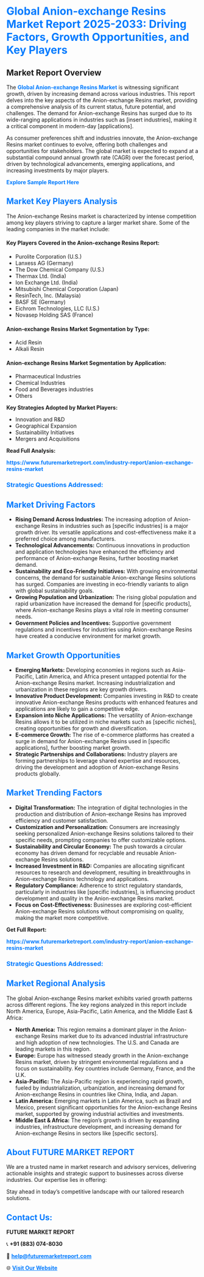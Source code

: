 <h1 style="color: #007BFF;">Global Anion-exchange Resins Market Report 2025-2033: Driving Factors, Growth Opportunities, and Key Players</h1>

<section id="overview">
<h2>Market Report Overview</h2>
<p>The <a href="https://www.futuremarketreport.com/industry-report/anion-exchange-resins-market" style="color: #007BFF; text-decoration: none;"><strong>Global Anion-exchange Resins Market</strong></a> is witnessing significant growth, driven by increasing demand across various industries. This report delves into the key aspects of the Anion-exchange Resins market, providing a comprehensive analysis of its current status, future potential, and challenges. The demand for Anion-exchange Resins has surged due to its wide-ranging applications in industries such as [insert industries], making it a critical component in modern-day [applications].</p>
<p>As consumer preferences shift and industries innovate, the Anion-exchange Resins market continues to evolve, offering both challenges and opportunities for stakeholders. The global market is expected to expand at a substantial compound annual growth rate (CAGR) over the forecast period, driven by technological advancements, emerging applications, and increasing investments by major players.</p>
</section>

<section id="overview">
<p><a href="https://www.futuremarketreport.com/request-sample/reportId=43794" style="color: #007BFF; text-decoration: none;"><strong>Explore Sample Report Here</strong></a></p>
</section>

<section id="key-players">
<h2 style="color: #007BFF;">Market Key Players Analysis</h2>
<p>The Anion-exchange Resins market is characterized by intense competition among key players striving to capture a larger market share. Some of the leading companies in the market include:</p>
<h4>Key Players Covered in the Anion-exchange Resins Report:</h4>
<ul><li>Purolite Corporation (U.S.)</li><li>Lanxess AG (Germany)</li><li>The Dow Chemical Company (U.S.)</li><li>Thermax Ltd. (India)</li><li>Ion Exchange Ltd. (India)</li><li>Mitsubishi Chemical Corporation (Japan)</li><li>ResinTech, Inc. (Malaysia)</li><li>BASF SE (Germany)</li><li>Eichrom Technologies, LLC (U.S.)</li><li>Novasep Holding SAS (France)</li></ul>
<h4>Anion-exchange Resins Market Segmentation by Type:</h4>
<ul><li>Acid Resin</li><li>Alkali Resin</li></ul>

<h4>Anion-exchange Resins Market Segmentation by Application:</h4>
<ul><li>Pharmaceutical Industries</li><li>Chemical Industries</li><li>Food and Beverages industries</li><li>Others</li></ul>
<p><strong>Key Strategies Adopted by Market Players:</strong></p>
<ul>
<li>Innovation and R&D</li>
<li>Geographical Expansion</li>
<li>Sustainability Initiatives</li>
<li>Mergers and Acquisitions</li>
</ul>
</section>

<section>
<p><strong>Read Full Analysis: </strong></p><a href="https://www.futuremarketreport.com/industry-report/anion-exchange-resins-market" style="color: #007BFF; text-decoration: none;"><strong>https://www.futuremarketreport.com/industry-report/anion-exchange-resins-market</strong></a>
<h3 style="color: #007BFF;">Strategic Questions Addressed:</h3>
</section>

<section id="driving-factors">
<h2 style="color: #007BFF;">Market Driving Factors</h2>
<ul>
<li><strong>Rising Demand Across Industries:</strong> The increasing adoption of Anion-exchange Resins in industries such as [specific industries] is a major growth driver. Its versatile applications and cost-effectiveness make it a preferred choice among manufacturers.</li>
<li><strong>Technological Advancements:</strong> Continuous innovations in production and application technologies have enhanced the efficiency and performance of Anion-exchange Resins, further boosting market demand.</li>
<li><strong>Sustainability and Eco-Friendly Initiatives:</strong> With growing environmental concerns, the demand for sustainable Anion-exchange Resins solutions has surged. Companies are investing in eco-friendly variants to align with global sustainability goals.</li>
<li><strong>Growing Population and Urbanization:</strong> The rising global population and rapid urbanization have increased the demand for [specific products], where Anion-exchange Resins plays a vital role in meeting consumer needs.</li>
<li><strong>Government Policies and Incentives:</strong> Supportive government regulations and incentives for industries using Anion-exchange Resins have created a conducive environment for market growth.</li>
</ul>
</section>

<section id="growth-opportunities">
<h2 style="color: #007BFF;">Market Growth Opportunities</h2>
<ul>
<li><strong>Emerging Markets:</strong> Developing economies in regions such as Asia-Pacific, Latin America, and Africa present untapped potential for the Anion-exchange Resins market. Increasing industrialization and urbanization in these regions are key growth drivers.</li>
<li><strong>Innovative Product Development:</strong> Companies investing in R&D to create innovative Anion-exchange Resins products with enhanced features and applications are likely to gain a competitive edge.</li>
<li><strong>Expansion into Niche Applications:</strong> The versatility of Anion-exchange Resins allows it to be utilized in niche markets such as [specific niches], creating opportunities for growth and diversification.</li>
<li><strong>E-commerce Growth:</strong> The rise of e-commerce platforms has created a surge in demand for Anion-exchange Resins used in [specific applications], further boosting market growth.</li>
<li><strong>Strategic Partnerships and Collaborations:</strong> Industry players are forming partnerships to leverage shared expertise and resources, driving the development and adoption of Anion-exchange Resins products globally.</li>
</ul>
</section>

<section id="trending-factors">
<h2 style="color: #007BFF;">Market Trending Factors</h2>
<ul>
<li><strong>Digital Transformation:</strong> The integration of digital technologies in the production and distribution of Anion-exchange Resins has improved efficiency and customer satisfaction.</li>
<li><strong>Customization and Personalization:</strong> Consumers are increasingly seeking personalized Anion-exchange Resins solutions tailored to their specific needs, prompting companies to offer customizable options.</li>
<li><strong>Sustainability and Circular Economy:</strong> The push towards a circular economy has driven demand for recyclable and reusable Anion-exchange Resins solutions.</li>
<li><strong>Increased Investment in R&D:</strong> Companies are allocating significant resources to research and development, resulting in breakthroughs in Anion-exchange Resins technology and applications.</li>
<li><strong>Regulatory Compliance:</strong> Adherence to strict regulatory standards, particularly in industries like [specific industries], is influencing product development and quality in the Anion-exchange Resins market.</li>
<li><strong>Focus on Cost-Effectiveness:</strong> Businesses are exploring cost-efficient Anion-exchange Resins solutions without compromising on quality, making the market more competitive.</li>
</ul>
</section>

<section>
<p><strong>Get Full Report: </strong></p><a href="https://www.futuremarketreport.com/industry-report/anion-exchange-resins-market" style="color: #007BFF; text-decoration: none;"><strong>https://www.futuremarketreport.com/industry-report/anion-exchange-resins-market</strong></a>
<h3 style="color: #007BFF;">Strategic Questions Addressed:</h3>
</section>


<section id="regional-analysis">
<h2 style="color: #007BFF;">Market Regional Analysis</h2>
<p>The global Anion-exchange Resins market exhibits varied growth patterns across different regions. The key regions analyzed in this report include North America, Europe, Asia-Pacific, Latin America, and the Middle East & Africa:</p>
<ul>
<li><strong>North America:</strong> This region remains a dominant player in the Anion-exchange Resins market due to its advanced industrial infrastructure and high adoption of new technologies. The U.S. and Canada are leading markets in this region.</li>
<li><strong>Europe:</strong> Europe has witnessed steady growth in the Anion-exchange Resins market, driven by stringent environmental regulations and a focus on sustainability. Key countries include Germany, France, and the U.K.</li>
<li><strong>Asia-Pacific:</strong> The Asia-Pacific region is experiencing rapid growth, fueled by industrialization, urbanization, and increasing demand for Anion-exchange Resins in countries like China, India, and Japan.</li>
<li><strong>Latin America:</strong> Emerging markets in Latin America, such as Brazil and Mexico, present significant opportunities for the Anion-exchange Resins market, supported by growing industrial activities and investments.</li>
<li><strong>Middle East & Africa:</strong> The region’s growth is driven by expanding industries, infrastructure development, and increasing demand for Anion-exchange Resins in sectors like [specific sectors].</li>
</ul>
</section>

<footer>
<h2 style="color: #007BFF;">About FUTURE MARKET REPORT</h2>
<p>We are a trusted name in market research and advisory services, delivering actionable insights and strategic support to businesses across diverse industries. Our expertise lies in offering:</p>

<p>Stay ahead in today’s competitive landscape with our tailored research solutions.</p>

<h2 style="color: #007BFF;">Contact Us:</h2>
<p><strong>FUTURE MARKET REPORT</strong></p>
<p>📞 <strong>+91 (883) 074-8030</strong></p>
<p>📧 <strong><a href="mailto:help@futuremarketreport.com" style="color: #007BFF;">help@futuremarketreport.com</a></strong></p>
<p>🌐 <strong><a href="https://www.futuremarketreport.com/" style="color: #007BFF;">Visit Our Website</a></strong></p>
</footer>